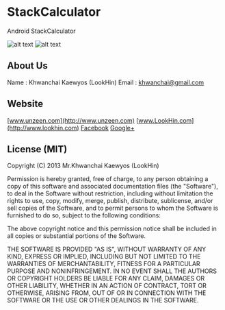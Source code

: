 StackCalculator
===============

Android StackCalculator


![alt text](http://www.unzeen.com/github/StackCalculator/StackCalculator1.png "StackCalculator")
![alt text](http://www.unzeen.com/github/StackCalculator/StackCalculator2.png "StackCalculator")


## About Us
Name : Khwanchai Kaewyos (LookHin)
Email : khwanchai@gmail.com

## Website
[www.unzeen.com](http://www.unzeen.com)
[www.LookHin.com](http://www.lookhin.com)
[Facebook](https://www.facebook.com/LookHin)
[Google+](https://plus.google.com/u/0/115201343913237885999/posts)




## License (MIT)

Copyright (C) 2013 Mr.Khwanchai Kaewyos (LookHin)

Permission is hereby granted, free of charge, to any person obtaining a copy of this software and associated documentation files (the "Software"), to deal in the Software without restriction, including without limitation the rights to use, copy, modify, merge, publish, distribute, sublicense, and/or sell copies of the Software, and to permit persons to whom the Software is furnished to do so, subject to the following conditions:

The above copyright notice and this permission notice shall be included in all copies or substantial portions of the Software.

THE SOFTWARE IS PROVIDED "AS IS", WITHOUT WARRANTY OF ANY KIND, EXPRESS OR IMPLIED, INCLUDING BUT NOT LIMITED TO THE WARRANTIES OF MERCHANTABILITY, FITNESS FOR A PARTICULAR PURPOSE AND NONINFRINGEMENT. IN NO EVENT SHALL THE AUTHORS OR COPYRIGHT HOLDERS BE LIABLE FOR ANY CLAIM, DAMAGES OR OTHER LIABILITY, WHETHER IN AN ACTION OF CONTRACT, TORT OR OTHERWISE, ARISING FROM, OUT OF OR IN CONNECTION WITH THE SOFTWARE OR THE USE OR OTHER DEALINGS IN THE SOFTWARE.
